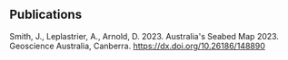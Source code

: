 ## Publications

Smith, J., Leplastrier, A., Arnold, D. 2023. Australia's Seabed Map 2023. Geoscience Australia, Canberra. https://dx.doi.org/10.26186/148890
